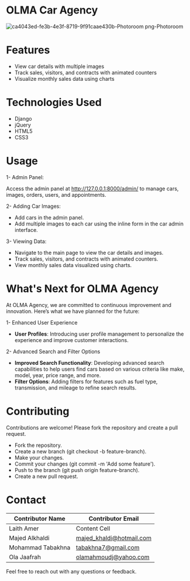 # OLMA Car Agency

![ca4043ed-fe3b-4e3f-8719-9f91caae430b-Photoroom png-Photoroom](https://github.com/majedkhaldi/Python_Group_Project/assets/164865720/459b4c74-220f-41b2-9361-97e1d9d3b7ed)

# Features
* View car details with multiple images
* Track sales, visitors, and contracts with animated counters
* Visualize monthly sales data using charts

# Technologies Used
* Django
* jQuery
* HTML5
* CSS3


# Usage

1- Admin Panel:

Access the admin panel at http://127.0.0.1:8000/admin/ to manage cars, images, orders, users, and appointments.

2- Adding Car Images:

* Add cars in the admin panel.
* Add multiple images to each car using the inline form in the car admin interface.

3- Viewing Data:

* Navigate to the main page to view the car details and images.
* Track sales, visitors, and contracts with animated counters.
* View monthly sales data visualized using charts.

# What's Next for OLMA Agency

At OLMA Agency, we are committed to continuous improvement and innovation. Here’s what we have planned for the future:

1- Enhanced User Experience

* **User Profiles**: Introducing user profile management to personalize the experience and improve customer interactions.

2- Advanced Search and Filter Options

* **Improved Search Functionality**: Developing advanced search capabilities to help users find cars based on various criteria like make, model, year, price range, and more.
* **Filter Options**: Adding filters for features such as fuel type, transmission, and mileage to refine search results.

# Contributing

Contributions are welcome! Please fork the repository and create a pull request.

* Fork the repository.
* Create a new branch (git checkout -b feature-branch).
* Make your changes.
* Commit your changes (git commit -m 'Add some feature').
* Push to the branch (git push origin feature-branch).
* Create a new pull request.

# Contact

Contributor Name  | Contributor Email 
------------- | -------------
Laith Amer  | Content Cell
Majed Alkhaldi | majed_khaldi@hotmail.com
Mohammad Tabakhna | tabakhna7@gmail.com
Ola Jaafrah | olamahmoudj@yahoo.com


Feel free to reach out with any questions or feedback.
